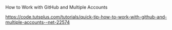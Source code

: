 How to Work with GitHub and Multiple Accounts

https://code.tutsplus.com/tutorials/quick-tip-how-to-work-with-github-and-multiple-accounts--net-22574


